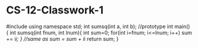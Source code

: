 # CS-12-Classwork-1
#include<iostream>
using namespace std;
int sumsq(int a, int b); //prototype
int main()
{
    int sumsq(int fnum, int lnum){
        int sum=0;
        for(int i=fnum; i<=lnum; i++)
        sum += i*i; } //same as sum = sum + i*i
        return sum;
        }
        
